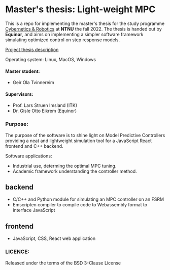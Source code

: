 # Master's thesis: Light-weight MPC

This is a repo for implementing the master's thesis for the study programme [Cybernetics & Robotics](https://www.ntnu.no/studier/mttk) at **NTNU** the fall 2022. The thesis is handed out by **Equinor**, and aims on implementing a simpler software framework simulating optimized control on step response models. 

[Project thesis description](https://www.itk.ntnu.no/ansatte/imsland_lars/projects2022.html)

Operating system: Linux, MacOS, Windows

#### Master student: 
- Geir Ola Tvinnereim

#### Supervisors:
- Prof. Lars Struen Imsland (ITK) 
- Dr. Gisle Otto Eikrem (Equinor)

### Purpose:
The purpose of the software is to shine light on Model Predictive Controllers providing a neat and lightweight simulation tool for a JavaScript React frontend and C++ backend. 

Software applications:
- Industrial use, determing the optimal MPC tuning.
- Academic framework understanding the controller method. 

## backend
- C/C++ and Python module for simulating an MPC controller on an FSRM
- Emscripten compiler to compile code to Webassembly format to interface JavaScript
## frontend
- JavaScript, CSS, React web application 

### LICENCE:
Released under the terms of the BSD 3-Clause License